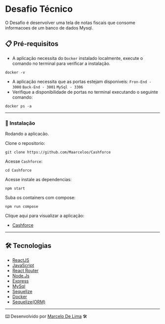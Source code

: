 # Desafio Técnico

O Desafio é desenvolver uma tela de notas fiscais que consome informacoes de um banco de dados Mysql.

## 📋 Pré-requisitos

- A aplicação necessita do `Docker` instalado localmente, execute o comando no terminal para verificar a instalação.

```
docker -v
```

- A aplicação necessita que as portas estejam disponiveis:
`Fron-End - 3000`
`Back-End - 3001`
`MySql - 3306`
- Verifique a disponibilidade de portas no terminal executando o seguinte comando:

```
docker ps -a
```

---

### 🔧 Instalação

Rodando a aplicacão.

Clone o repositorio:

```
git clone https://github.com/Maarceloo/Cashforce
```

Acesse `Cashforce`:

```
cd Cashforce
```

Acesse instale as dependencias:

```
npm start
```

Suba os containers com compose:

```
npm run compose
```

Clique aqui para visualizar a aplicação:

- [Cashforce](http://localhost:3000/)

---


## 🛠️ Tecnologias

- [ReactJS](https://pt-br.reactjs.org/)
- [JavaScript](https://www.javascript.com/)
- [React Router]()
- [Node.Js](https://nodejs.org/en/)
- [Express](http://expressjs.com/)
- [MySql](https://www.mysql.com/)
- [Sequelize](https://sequelize.org/)
- [Docker](https://www.docker.com/)
- [Sequelize(ORM)](https://sequelize.org/)

---
⌨️ Desenvolvido por [Marcelo De Lima](https://github.com/Maarceloo) 🛠️
